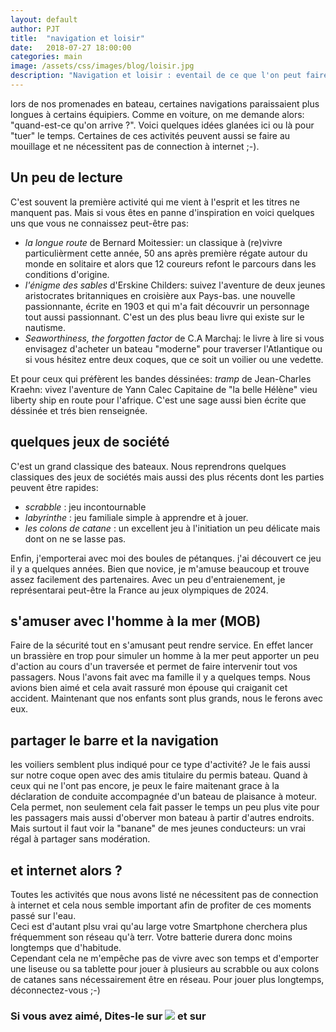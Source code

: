 ```yaml
---
layout: default
author: PJT
title:  "navigation et loisir"
date:   2018-07-27 18:00:00
categories: main
image: /assets/css/images/blog/loisir.jpg
description: "Navigation et loisir : eventail de ce que l'on peut faire pendant une navigation qui peut sembler un peu longue..."
---
```

lors de nos promenades en bateau, certaines navigations paraissaient plus longues à certains équipiers.  Comme en voiture, on me demande alors: "quand-est-ce qu'on arrive ?".  Voici quelques idées glanées ici ou là pour "tuer" le temps.  Certaines de ces activités peuvent aussi se faire au mouillage et ne nécessitent pas de connection à internet ;-).  

## Un peu de lecture
C'est souvent la première activité qui me vient à l'esprit et les titres ne manquent pas.  Mais si vous êtes en panne d'inspiration en voici quelques uns que vous ne connaissez peut-être pas:
- *la longue route* de Bernard Moitessier: un classique à (re)vivre particulièrment cette année, 50 ans après première régate autour du monde en solitaire et alors que 12 coureurs refont le parcours dans les conditions d'origine.
- *l'énigme des sables* d'Erskine Childers: suivez l'aventure de deux jeunes aristocrates britanniques en croisière aux Pays-bas.  une nouvelle passionnante, écrite en 1903 et qui m'a fait découvrir un personnage tout aussi passionnant.  C'est un des plus beau livre qui existe sur le nautisme.
- *Seaworthiness, the forgotten factor* de C.A Marchaj: le livre à lire si vous envisagez d'acheter un bateau "moderne" pour traverser l'Atlantique ou si vous hésitez entre deux coques, que ce soit un voilier ou une vedette.

Et pour ceux qui préfèrent les bandes déssinées: *tramp* de Jean-Charles Kraehn: vivez l'aventure de Yann Calec Capitaine de "la belle Hélène" vieu liberty ship en route pour l'afrique.  C'est une sage aussi bien écrite que déssinée et trés bien renseignée. 

## quelques jeux de société
C'est un grand classique des bateaux.  Nous reprendrons quelques classiques des jeux de sociétés mais aussi des plus récents dont les parties peuvent être rapides:
- *scrabble* : jeu incontournable 
- *labyrinthe* : jeu familiale simple à apprendre et à jouer.  
- *les colons de catane* : un excellent jeu à l'initiation un peu délicate mais dont on ne se lasse pas.

Enfin, j'emporterai avec moi des boules de pétanques.  j'ai découvert ce jeu il y a quelques années.  Bien que novice, je m'amuse beaucoup et trouve assez facilement des partenaires.  Avec un peu d'entraienement, je représentarai peut-être la France au jeux olympiques de 2024.

## s'amuser avec l'homme à la mer (MOB)
Faire de la sécurité tout en s'amusant peut rendre service.  En effet lancer un brassière en trop pour simuler un homme à la mer peut apporter un peu d'action au cours d'un traversée et permet de faire intervenir tout vos passagers.  Nous l'avons fait avec ma famille il y a quelques temps.  Nous avions bien aimé et cela avait rassuré mon épouse qui craiganit cet accident.  Maintenant que nos enfants sont plus grands, nous le ferons avec eux.

## partager le barre et la navigation
les voiliers semblent plus indiqué pour ce type d'activité?  Je le fais aussi sur notre coque open avec des amis titulaire du permis bateau.  Quand à ceux qui ne l'ont pas encore, je peux le faire maitenant grace  à la déclaration de conduite accompagnée d'un bateau de plaisance à moteur.  Cela permet, non seulement cela fait passer le temps un peu plus vite pour les passagers mais aussi d'oberver mon bateau à partir d'autres endroits.  Mais surtout il faut voir la "banane" de mes jeunes conducteurs: un vrai régal à partager sans modération. 

## et internet alors ?

Toutes les activités que nous avons listé ne nécessitent pas de connection à internet et cela nous semble important afin de profiter de ces moments passé sur l'eau.  
Ceci est d'autant plsu vrai qu'au large votre Smartphone cherchera plus fréquemment son réseau qu'à terr.  Votre batterie durera donc moins longtemps que d'habitude.  
Cependant cela ne m'empêche pas de vivre avec son temps et d'emporter une liseuse ou sa tablette pour jouer à plusieurs au scrabble ou aux colons de catanes sans nécessairement être en réseau.  Pour jouer plus longtemps, déconnectez-vous ;-)



<h3>Si vous avez aimé, Dites-le sur <a href="https://www.facebook.com/sharer/sharer.php?u=http://www.mynoteboat.fr//main/2018/07/27/navigation-et-loisir.html" target="_blank" ><img src="{{ site.url }}/assets/images/facebook-icon-S.png"
            id="FB" class="socialicon"></a> et sur <a><script src="//platform.linkedin.com/in.js" type="text/javascript"> lang: fr_FR</script>
<script type="IN/Share" data-url="www.mynoteboat.fr"></script></a></H3>

